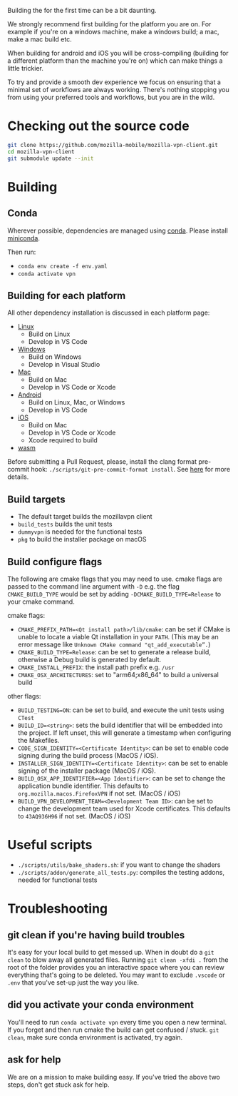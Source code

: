 Building the for the first time can be a bit daunting.

We strongly recommend first building for the platform you are on. For example if you're on a windows machine, make a windows build; a mac, make a mac build etc.

When building for android and iOS you will be cross-compiling (building for a different platform than the machine you're on) which can make things a little trickier.

To try and provide a smooth dev experience we focus on ensuring that a minimal set of workflows are always working. There's nothing stopping you from using your preferred tools and workflows, but you are in the wild.

# Checking out the source code

```bash
git clone https://github.com/mozilla-mobile/mozilla-vpn-client.git
cd mozilla-vpn-client
git submodule update --init
```

# Building

## Conda
Wherever possible, dependencies are managed using [conda](https://docs.conda.io/en/latest/miniconda.html).
Please install [miniconda](https://docs.conda.io/en/latest/miniconda.html).

Then run:
* `conda env create -f env.yaml`
* `conda activate vpn`

## Building for each platform

All other dependency installation is discussed in each platform page:
* [Linux](./linux.md)
   * Build on Linux
   * Develop in VS Code
* [Windows](./windows.md)
   * Build on Windows
   * Develop in Visual Studio
* [Mac](./macos.md)
   * Build on Mac
   * Develop in VS Code or Xcode
* [Android](./android.md)
   * Build on Linux, Mac, or Windows
   * Develop in VS Code
* [iOS](./ios.md)
   * Build on Mac
   * Develop in VS Code or Xcode
   * Xcode required to build
* [wasm](./wasm.md)

Before submitting a Pull Request, please, install the clang format pre-commit hook: `./scripts/git-pre-commit-format install`. See [here](/README.md#pre-commit-formatting-hook) for more details.

## Build targets

* The default target builds the mozillavpn client
* `build_tests` builds the unit tests
* `dummyvpn` is needed for the functional tests
* `pkg` to build the installer package on macOS

## Build configure flags

The following are cmake flags that you may need to use.
cmake flags are passed to the command line argument with `-D` e.g. the flag `CMAKE_BUILD_TYPE` would be set by adding `-DCMAKE_BUILD_TYPE=Release` to your cmake command.

cmake flags:
* `CMAKE_PREFIX_PATH=<Qt install path>/lib/cmake`: can be set if CMake is unable
   to locate a viable Qt installation in your `PATH`. (This may be an error message
   like `Unknown CMake command "qt_add_executable”.`)
* `CMAKE_BUILD_TYPE=Release`: can be set to generate a release build, otherwise a
  Debug build is generated by default.
* `CMAKE_INSTALL_PREFIX`: the install path prefix e.g. `/usr`
* `CMAKE_OSX_ARCHITECTURES`: set to "arm64;x86_64" to build a universal build

other flags:
* `BUILD_TESTING=ON`: can be set to build, and execute the unit tests using `CTest`
* `BUILD_ID=<string>`: sets the build identifier that will be embedded into the project. If
  left unset, this will generate a timestamp when configuring the Makefiles.
* `CODE_SIGN_IDENTITY=<Certificate Identity>`: can be set to enable code signing during
the build process (MacOS / iOS).
* `INSTALLER_SIGN_IDENTITY=<Certificate Identity>`: can be set to enable signing of the
installer package (MacOS / iOS).
* `BUILD_OSX_APP_IDENTIFIER=<App Identifier>`: can be set to change the application bundle
identifier. This defaults to `org.mozilla.macos.FirefoxVPN` if not set. (MacOS / iOS)
* `BUILD_VPN_DEVELOPMENT_TEAM=<Development Team ID>`: can be set to change the development
team used for Xcode certificates. This defaults to `43AQ936H96` if not set. (MacOS / iOS)

# Useful scripts

* `./scripts/utils/bake_shaders.sh`: if you want to change the shaders
* `./scripts/addon/generate_all_tests.py`: compiles the testing addons, needed for functional tests

# Troubleshooting

## git clean if you're having build troubles
It's easy for your local build to get messed up. When in doubt do a `git clean` to blow away all generated files.
Running `git clean -xfdi .` from the root of the folder provides you an interactive space where you can review everything that's going to be deleted. You may want to exclude `.vscode` or `.env` that you've set-up just the way you like.

## did you activate your conda environment
You'll need to run `conda activate vpn` every time you open a new terminal. If you forget and then run cmake the build can get confused / stuck. `git clean`, make sure conda environment is activated, try again.

## ask for help
We are on a mission to make building easy. If you've tried the above two steps, don't get stuck ask for help.
